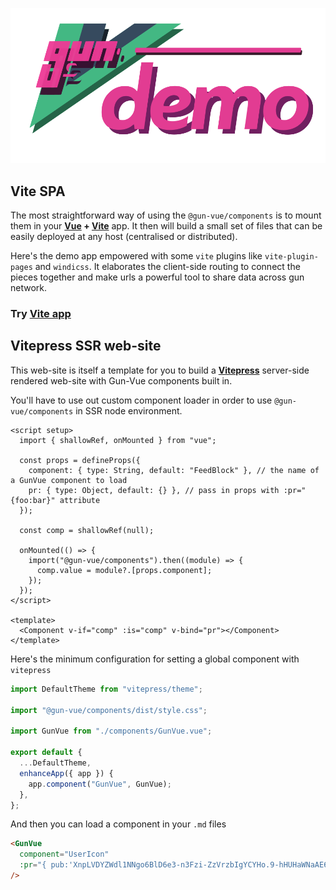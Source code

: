 ![](/media/svg/demo.svg)

## Vite SPA

The most straightforward way of using the `@gun-vue/components` is to mount them in your **[Vue](https://staging.vuejs.org/) + [Vite](https://vitejs.dev/)** app. It then will build a small set of files that can be easily deployed at any host (centralised or distributed).

Here's the demo app empowered with some `vite` plugins like `vite-plugin-pages` and `windicss`. It elaborates the client-side routing to connect the pieces together and make urls a powerful tool to share data across gun network.

### Try <a href="/" target="_blank">Vite app</a>

## Vitepress SSR web-site

This web-site is itself a template for you to build a **[Vitepress](https://vitepress.vuejs.org)** server-side rendered web-site with Gun-Vue components built in.

You'll have to use out custom component loader in order to use `@gun-vue/components` in SSR node environment.

```vue
<script setup>
  import { shallowRef, onMounted } from "vue";

  const props = defineProps({
    component: { type: String, default: "FeedBlock" }, // the name of a GunVue component to load
    pr: { type: Object, default: {} }, // pass in props with :pr="{foo:bar}" attribute
  });

  const comp = shallowRef(null);

  onMounted(() => {
    import("@gun-vue/components").then((module) => {
      comp.value = module?.[props.component];
    });
  });
</script>

<template>
  <Component v-if="comp" :is="comp" v-bind="pr"></Component>
</template>
```

Here's the minimum configuration for setting a global component with `vitepress`

```js
import DefaultTheme from "vitepress/theme";

import "@gun-vue/components/dist/style.css";

import GunVue from "./components/GunVue.vue";

export default {
  ...DefaultTheme,
  enhanceApp({ app }) {
    app.component("GunVue", GunVue);
  },
};
```

And then you can load a component in your `.md` files

```html
<GunVue
  component="UserIcon"
  :pr="{ pub:'XnpLVDYZWdl1NNgo6BlD6e3-n3Fzi-ZzVrzbIgYCYHo.9-hHUHaWNaAE6tMp800MMzNtDLtjicS53915IrBu4uc' }"
/>
```
